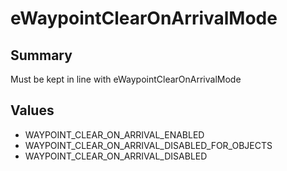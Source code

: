 # eWaypointClearOnArrivalMode

## Summary
Must be kept in line with eWaypointClearOnArrivalMode

## Values
* WAYPOINT_CLEAR_ON_ARRIVAL_ENABLED
* WAYPOINT_CLEAR_ON_ARRIVAL_DISABLED_FOR_OBJECTS
* WAYPOINT_CLEAR_ON_ARRIVAL_DISABLED